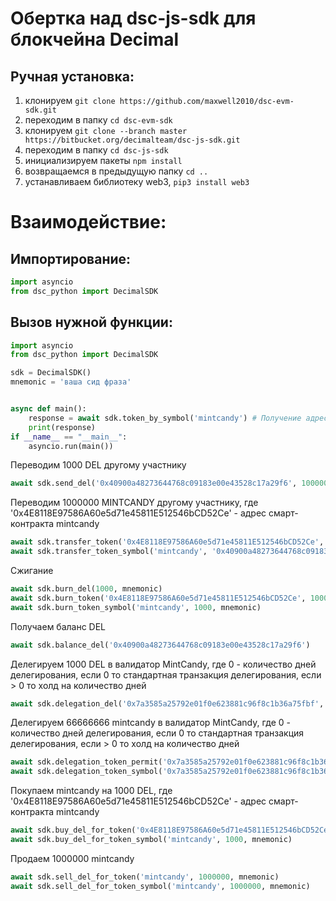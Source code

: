 # Обертка над dsc-js-sdk для блокчейна Decimal


## Ручная установка:

1. клонируем ```git clone https://github.com/maxwell2010/dsc-evm-sdk.git```
2. переходим в папку ```cd dsc-evm-sdk```
3. клонируем ```git clone --branch master https://bitbucket.org/decimalteam/dsc-js-sdk.git```
4. переходим в папку ```cd dsc-js-sdk```
5. инициализируем пакеты ```npm install```
6. возвращаемся в предыдущую папку ```cd ..```
7. устанавливаем библиотеку web3, ```pip3 install web3```



# Взаимодействие:
## Импортирование:

```python
import asyncio
from dsc_python import DecimalSDK
```

## Вызов нужной функции:

```python
import asyncio
from dsc_python import DecimalSDK

sdk = DecimalSDK()
mnemonic = 'ваша сид фраза'


async def main():
    response = await sdk.token_by_symbol('mintcandy') # Получение адреса смарт-контракта токена MINTCANDY
    print(response)
if __name__ == "__main__":
    asyncio.run(main())
```

Переводим 1000 DEL другому участнику
```python
await sdk.send_del('0x40900a48273644768c09183e00e43528c17a29f6', 1000000, mnemonic) 
``` 

Переводим 1000000 MINTCANDY другому участнику, где '0x4E8118E97586A60e5d71e45811E512546bCD52Ce' - адрес смарт-контракта mintcandy
```python
await sdk.transfer_token('0x4E8118E97586A60e5d71e45811E512546bCD52Ce', '0x40900a48273644768c09183e00e43528c17a29f6', 1000000, mnemonic) 
await sdk.transfer_token_symbol('mintcandy', '0x40900a48273644768c09183e00e43528c17a29f6', 1000000, mnemonic) 
``` 

Сжигание
```python
await sdk.burn_del(1000, mnemonic) 
await sdk.burn_token('0x4E8118E97586A60e5d71e45811E512546bCD52Ce', 1000, mnemonic) 
await sdk.burn_token_symbol('mintcandy', 1000, mnemonic) 
``` 

Получаем баланс DEL
```python
await sdk.balance_del('0x40900a48273644768c09183e00e43528c17a29f6') 
``` 

Делегируем 1000 DEL в валидатор MintCandy, где 0 - количество дней делегирования, если 0 то стандартная транзакция делегирования, если > 0 то холд на количество дней
```python
await sdk.delegation_del('0x7a3585a25792e01f0e623881c96f8c1b36a75fbf', 1000, 0, mnemonic) 
``` 

Делегируем 66666666 mintcandy в валидатор MintCandy, где 0 - количество дней делегирования, если 0 то стандартная транзакция делегирования, если > 0 то холд на количество дней
```python
await sdk.delegation_token_permit('0x7a3585a25792e01f0e623881c96f8c1b36a75fbf', '0x4E8118E97586A60e5d71e45811E512546bCD52Ce', 'mintcandy', 66666666, 0, mnemonic) 
await sdk.delegation_token_symbol('0x7a3585a25792e01f0e623881c96f8c1b36a75fbf', 'mintcandy', 66666666, 0, mnemonic) 
``` 

Покупаем mintcandy на 1000 DEL, где '0x4E8118E97586A60e5d71e45811E512546bCD52Ce' - адрес смарт-контракта mintcandy
```python
await sdk.buy_del_for_token('0x4E8118E97586A60e5d71e45811E512546bCD52Ce', 1000, mnemonic) 
await sdk.buy_del_for_token_symbol('mintcandy', 1000, mnemonic) 
``` 

Продаем 1000000 mintcandy
```python
await sdk.sell_del_for_token('mintcandy', 1000000, mnemonic)
await sdk.sell_del_for_token_symbol('mintcandy', 1000000, mnemonic)
```
